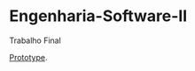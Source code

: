 # Engenharia-Software-II
Trabalho Final

[Prototype](https://balsamiq.cloud/snj6m7u/pj3tyud/r2278?f=N4IgUiBcAMA0IDkpxAYWfAMhkAhHAsjgFo4DSUA2gLoC%2BQA%3D).